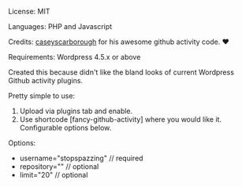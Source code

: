 License: MIT

Languages: PHP and Javascript

Credits: [caseyscarborough](https://github.com/caseyscarborough/github-activity) for his awesome github activity code. :heart:

Requirements: Wordpress 4.5.x or above

Created this because didn't like the bland looks of current Wordpress Github activity plugins.

Pretty simple to use:
  1. Upload via plugins tab and enable.
  2. Use shortcode [fancy-github-activity] where you would like it. Configurable options below.

Options:
  * username="stopspazzing" // required
  * repository="" // optional
  * limit="20" // optional
